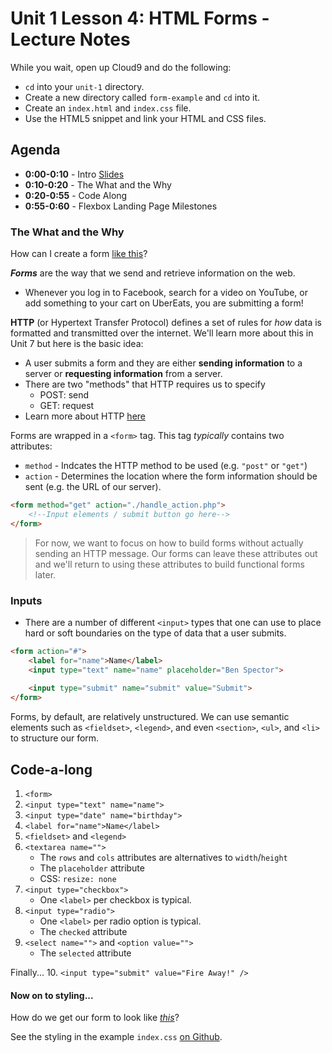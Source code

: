 # Unit 1 Lesson 4: HTML Forms - Lecture Notes

While you wait, open up Cloud9 and do the following:
* `cd` into your `unit-1` directory.
* Create a new directory called `form-example` and `cd` into it.
* Create an `index.html` and `index.css` file.
* Use the HTML5 snippet and link your HTML and CSS files.

## Agenda

* **0:00-0:10** - Intro [Slides](https://docs.google.com/presentation/d/1n866k4TfpurI_w2Tea3B0Al4f1ScIFsACvpg5QtoTfE/edit#slide=id.g164868a7e6d_0_231)
* **0:10-0:20** - The What and the Why
* **0:20-0:55** - Code Along
* **0:55-0:60** - Flexbox Landing Page Milestones

### The What and the Why

How can I create a form [like this](https://codepen.io/freeCodeCamp/full/VPaoNP)?

**_Forms_** are the way that we send and retrieve information on the web.
* Whenever you log in to Facebook, search for a video on YouTube, or add something to your cart on UberEats, you are submitting a form!

**HTTP** (or Hypertext Transfer Protocol) defines a set of rules for _how_ data is formatted and transmitted over the internet. We'll learn more about this in Unit 7 but here is the basic idea:
* A user submits a form and they are either **sending information** to a server or **requesting information** from a server.
* There are two "methods" that HTTP requires us to specify
    * POST: send
    * GET: request
* Learn more about HTTP [here](https://www.youtube.com/watch?v=kBXQZMmiA4s)

Forms are wrapped in a `<form>` tag. This tag _typically_ contains two attributes:
* `method` - Indcates the HTTP method to be used (e.g. `"post"` or `"get"`) 
* `action` - Determines the location where the form information should be sent (e.g. the URL of our server).

```html
<form method="get" action="./handle_action.php">
    <!--Input elements / submit button go here-->
</form>
```
   
> For now, we want to focus on how to build forms without actually sending an HTTP message. Our forms can leave these attributes out and we'll return to using these attributes to build functional forms later. 

### Inputs

* There are a number of different `<input>` types that one can use to place hard or soft boundaries on the type of data that a user submits.


```html
<form action="#">
    <label for="name">Name</label>
    <input type="text" name="name" placeholder="Ben Spector">
    
    <input type="submit" name="submit" value="Submit">
</form>
```


Forms, by default, are relatively unstructured. We can use semantic elements such as `<fieldset>`, `<legend>`, and even `<section>`, `<ul>`, and `<li>` to structure our form.

## Code-a-long

1. `<form>`
2. `<input type="text" name="name">`
3. `<input type="date" name="birthday">`
4. `<label for="name">Name</label>`
5. `<fieldset>` and `<legend>`
6. `<textarea name="">`
    * The `rows` and `cols` attributes are alternatives to `width`/`height`
    * The `placeholder` attribute
    * CSS: `resize: none`
7. `<input type="checkbox">`
    * One `<label>` per checkbox is typical.
8. `<input type="radio">`
    * One `<label>` per radio option is typical.
    * The `checked` attribute
9. `<select name="">` and `<option value="">`
    * The `selected` attribute 

Finally...
10. `<input type="submit" value="Fire Away!" />`

#### Now on to styling...
How do we get our form to look like [_this_](https://codepen.io/freeCodeCamp/full/VPaoNP)?

See the styling in the example `index.css` [on Github](https://github.com/The-Marcy-Lab-School/Fall-2022-Curriculum-BMC/blob/main/se-unit-1/lesson-4-forms/example/index.css).
